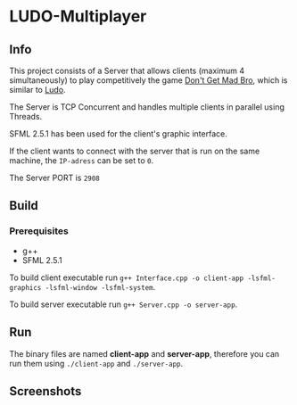 # LUDO-Multiplayer


## Info
This project consists of a Server that allows clients (maximum 4 simultaneously) to play competitively the game [Don't Get Mad Bro](https://en.wikipedia.org/wiki/Mensch_%C3%A4rgere_Dich_nicht), which is similar to [Ludo](https://en.wikipedia.org/wiki/Ludo).

The Server is TCP Concurrent and handles multiple clients in parallel using Threads.


SFML 2.5.1 has been used for the client's graphic interface.

If the client wants to connect with the server that is run on the same machine, the `IP-adress` can be set to `0`.

The Server PORT is `2908`

## Build
### Prerequisites
- g++
- SFML 2.5.1

To build client executable run `g++ Interface.cpp -o client-app -lsfml-graphics -lsfml-window -lsfml-system`.

To build server executable run `g++ Server.cpp -o server-app`.



## Run
The binary files are named **client-app** and **server-app**, therefore you can run them using `./client-app` and `./server-app`.


## Screenshots


